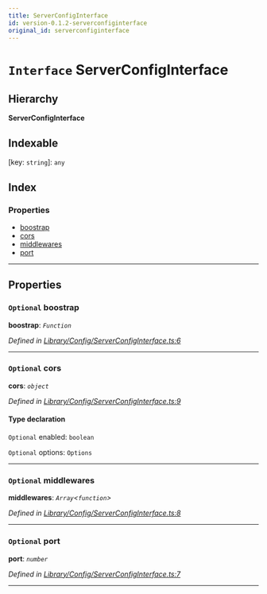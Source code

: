 ```yaml
---
title: ServerConfigInterface
id: version-0.1.2-serverconfiginterface
original_id: serverconfiginterface
---
```


# `Interface` ServerConfigInterface

## Hierarchy

**ServerConfigInterface**

## Indexable

\[key: `string`\]:&nbsp;`any`
## Index

### Properties

* [boostrap](serverconfiginterface#boostrap)
* [cors](serverconfiginterface#cors)
* [middlewares](serverconfiginterface#middlewares)
* [port](serverconfiginterface#port)

---

## Properties

<a id="boostrap"></a>

### `Optional` boostrap

**boostrap**: *`Function`*

*Defined in [Library/Config/ServerConfigInterface.ts:6](https://github.com/SpoonX/stix/blob/b66cd6b/src/Library/Config/ServerConfigInterface.ts#L6)*

___
<a id="cors"></a>

### `Optional` cors

**cors**: *`object`*

*Defined in [Library/Config/ServerConfigInterface.ts:9](https://github.com/SpoonX/stix/blob/b66cd6b/src/Library/Config/ServerConfigInterface.ts#L9)*

#### Type declaration

`Optional`  enabled: `boolean`

`Optional`  options: `Options`

___
<a id="middlewares"></a>

### `Optional` middlewares

**middlewares**: *`Array`<`function`>*

*Defined in [Library/Config/ServerConfigInterface.ts:8](https://github.com/SpoonX/stix/blob/b66cd6b/src/Library/Config/ServerConfigInterface.ts#L8)*

___
<a id="port"></a>

### `Optional` port

**port**: *`number`*

*Defined in [Library/Config/ServerConfigInterface.ts:7](https://github.com/SpoonX/stix/blob/b66cd6b/src/Library/Config/ServerConfigInterface.ts#L7)*

___

